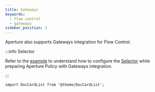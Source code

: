 ```yaml
---
title: Gateways
keywords:
  - flow control
  - gateways
sidebar_position: 3
---
```


Aperture also supports Gateways integration for Flow Control.

:::info Selector

Refer to the [example](/concepts/flow-control/selector.md#gateways-integration)
to understand how to configure the
[Selector](/concepts/flow-control/selector.md) while preparing Aperture Policy
with Gateways integration.

:::

```mdx-code-block
import DocCardList from '@theme/DocCardList';
```

<DocCardList />
